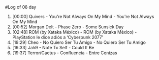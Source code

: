 #Log of 08 day

1. [00:00] Quivers - You're Not Always On My Mind - You're Not Always On My Mind
1. [00:52] Morgan Delt - Phase Zero - Some Sunsick Day
1. [02:48] ROM (by Xataka México) - ROM (by Xataka México) - PlayStation le dice adiós a ‘Cyberpunk 2077’
1. [19:29] Cheo - No Quiero Ser Tu Amigo - No Quiero Ser Tu Amigo
1. [19:33] Jah9 - Note To Self - Could It Be
1. [19:37] Terror/Cactus - Confluencia - Entre Cenizas
